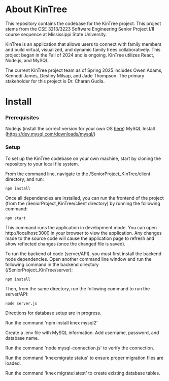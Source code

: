 # About KinTree

This repository contains the codebase for the KinTree project. This project stems from the CSE 3213/3223 Software Engineering Senior Project I/II course sequence at Mississippi State University.

KinTree is an application that allows users to connect with family members and build virtual, visualized, and dynamic family trees collaboratively. This project began in the Fall of 2024 and is ongoing. KinTree utilizes React, Node.js, and MySQL.

The current KinTree project team as of Spring 2025 includes Owen Adams, Kennedi James, Destiny Milsap, and Jade Thompson. The primary stakeholder for this project is Dr. Charan Gudla.

# Install

### Prerequisites

Node.js (install the correct version for your own OS [here](https://nodejs.org/en))
MySQL Install (https://dev.mysql.com/downloads/mysql/)

### Setup

To set up the KinTree codebase on your own machine, start by cloning the repository to your local file system.

From the command line, navigate to the /SeniorProject_KinTree/client directory, and run:

`npm install`

Once all dependencies are installed, you can run the frontend of the project (from the /SeniorProject_KinTree/client directory) by running the following command:

`npm start`

This command runs the application in development mode. You can open http://localhost:3000 in your browser to view the application. Any changes made to the source code will cause the application page to refresh and show reflected changes (once the changed file is saved).

To run the backend of code (server/API), you must first install the backend node dependencies. Open another command line window and run the following command in the backend directory (/SeniorProject_KinTree/server):

`npm install`

Then, from the same directory, run the following command to run the server/API:

`node server.js`

Directions for database setup are in progress.

Run the command 'npm install knex mysql2'

Create a .env file with MySQL information. Add username, password, and database name.

Run the command 'node mysql-connection.js' to verify the connection.

Run the command 'knex:migrate status' to ensure proper migration files are loaded. 

Run the command 'knex migrate:latest' to create existing database tables. 


